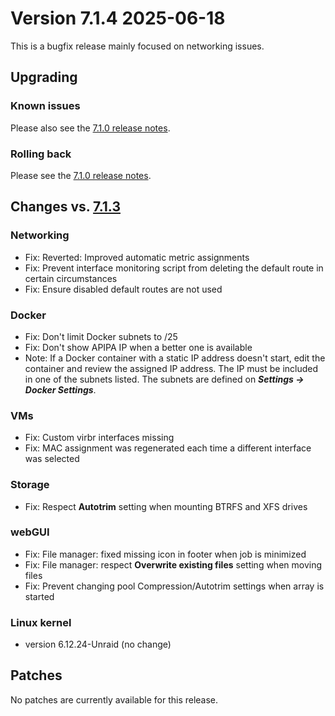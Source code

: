 # Version 7.1.4 2025-06-18

This is a bugfix release mainly focused on networking issues.

## Upgrading

### Known issues

Please also see the [7.1.0 release notes](7.1.0.md#known-issues).

### Rolling back

Please see the [7.1.0 release notes](7.1.0.md#rolling-back).

## Changes vs. [7.1.3](7.1.3.md)

### Networking

* Fix: Reverted: Improved automatic metric assignments
* Fix: Prevent interface monitoring script from deleting the default route in certain circumstances
* Fix: Ensure disabled default routes are not used

### Docker

* Fix: Don't limit Docker subnets to /25
* Fix: Don't show APIPA IP when a better one is available
* Note: If a Docker container with a static IP address doesn't start, edit the container and review the assigned IP address.
The IP must be included in one of the subnets listed. The subnets are defined on ***Settings → Docker Settings***.

### VMs

* Fix: Custom virbr interfaces missing
* Fix: MAC assignment was regenerated each time a different interface was selected

### Storage

* Fix: Respect **Autotrim** setting when mounting BTRFS and XFS drives

### webGUI

* Fix: File manager: fixed missing icon in footer when job is minimized
* Fix: File manager: respect **Overwrite existing files** setting when moving files
* Fix: Prevent changing pool Compression/Autotrim settings when array is started

### Linux kernel

* version 6.12.24-Unraid (no change)

## Patches

No patches are currently available for this release.
